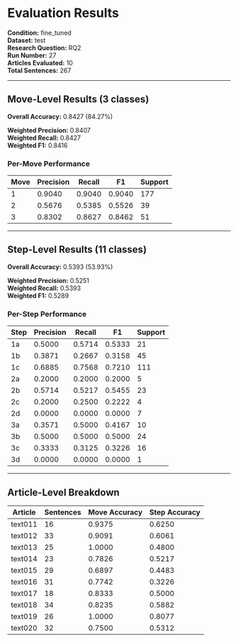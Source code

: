 # Evaluation Results

**Condition:** fine_tuned  
**Dataset:** test  
**Research Question:** RQ2  
**Run Number:** 27  
**Articles Evaluated:** 10  
**Total Sentences:** 267  

---

## Move-Level Results (3 classes)

**Overall Accuracy:** 0.8427 (84.27%)  

**Weighted Precision:** 0.8407  
**Weighted Recall:** 0.8427  
**Weighted F1:** 0.8416  

### Per-Move Performance

| Move | Precision | Recall | F1 | Support |
|------|-----------|--------|----|---------|
| 1 | 0.9040 | 0.9040 | 0.9040 | 177 |
| 2 | 0.5676 | 0.5385 | 0.5526 | 39 |
| 3 | 0.8302 | 0.8627 | 0.8462 | 51 |

---

## Step-Level Results (11 classes)

**Overall Accuracy:** 0.5393 (53.93%)  

**Weighted Precision:** 0.5251  
**Weighted Recall:** 0.5393  
**Weighted F1:** 0.5289  

### Per-Step Performance

| Step | Precision | Recall | F1 | Support |
|------|-----------|--------|----|---------|
| 1a | 0.5000 | 0.5714 | 0.5333 | 21 |
| 1b | 0.3871 | 0.2667 | 0.3158 | 45 |
| 1c | 0.6885 | 0.7568 | 0.7210 | 111 |
| 2a | 0.2000 | 0.2000 | 0.2000 | 5 |
| 2b | 0.5714 | 0.5217 | 0.5455 | 23 |
| 2c | 0.2000 | 0.2500 | 0.2222 | 4 |
| 2d | 0.0000 | 0.0000 | 0.0000 | 7 |
| 3a | 0.3571 | 0.5000 | 0.4167 | 10 |
| 3b | 0.5000 | 0.5000 | 0.5000 | 24 |
| 3c | 0.3333 | 0.3125 | 0.3226 | 16 |
| 3d | 0.0000 | 0.0000 | 0.0000 | 1 |

---

## Article-Level Breakdown

| Article | Sentences | Move Accuracy | Step Accuracy |
|---------|-----------|---------------|---------------|
| text011 | 16 | 0.9375 | 0.6250 |
| text012 | 33 | 0.9091 | 0.6061 |
| text013 | 25 | 1.0000 | 0.4800 |
| text014 | 23 | 0.7826 | 0.5217 |
| text015 | 29 | 0.6897 | 0.4483 |
| text016 | 31 | 0.7742 | 0.3226 |
| text017 | 18 | 0.8333 | 0.5000 |
| text018 | 34 | 0.8235 | 0.5882 |
| text019 | 26 | 1.0000 | 0.8077 |
| text020 | 32 | 0.7500 | 0.5312 |
